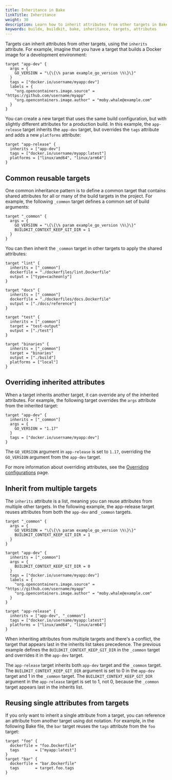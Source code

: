 ```yaml
---
title: Inheritance in Bake
linkTitle: Inheritance
weight: 30
description: Learn how to inherit attributes from other targets in Bake
keywords: buildx, buildkit, bake, inheritance, targets, attributes
---
```


Targets can inherit attributes from other targets, using the `inherits`
attribute. For example, imagine that you have a target that builds a Docker
image for a development environment:

```hcl
target "app-dev" {
  args = {
    GO_VERSION = "\{\{\% param example_go_version \%\}\}"
  }
  tags = ["docker.io/username/myapp:dev"]
  labels = {
    "org.opencontainers.image.source" = "https://github.com/username/myapp"
    "org.opencontainers.image.author" = "moby.whale@example.com"
  }
}
```

You can create a new target that uses the same build configuration, but with
slightly different attributes for a production build. In this example, the
`app-release` target inherits the `app-dev` target, but overrides the `tags`
attribute and adds a new `platforms` attribute:

```hcl
target "app-release" {
  inherits = ["app-dev"]
  tags = ["docker.io/username/myapp:latest"]
  platforms = ["linux/amd64", "linux/arm64"]
}
```

## Common reusable targets

One common inheritance pattern is to define a common target that contains
shared attributes for all or many of the build targets in the project. For
example, the following `_common` target defines a common set of build
arguments:

```hcl
target "_common" {
  args = {
    GO_VERSION = "\{\{\% param example_go_version \%\}\}"
    BUILDKIT_CONTEXT_KEEP_GIT_DIR = 1
  }
}
```

You can then inherit the `_common` target in other targets to apply the shared
attributes:

```hcl
target "lint" {
  inherits = ["_common"]
  dockerfile = "./dockerfiles/lint.Dockerfile"
  output = ["type=cacheonly"]
}

target "docs" {
  inherits = ["_common"]
  dockerfile = "./dockerfiles/docs.Dockerfile"
  output = ["./docs/reference"]
}

target "test" {
  inherits = ["_common"]
  target = "test-output"
  output = ["./test"]
}

target "binaries" {
  inherits = ["_common"]
  target = "binaries"
  output = ["./build"]
  platforms = ["local"]
}
```

## Overriding inherited attributes

When a target inherits another target, it can override any of the inherited
attributes. For example, the following target overrides the `args` attribute
from the inherited target:

```hcl
target "app-dev" {
  inherits = ["_common"]
  args = {
    GO_VERSION = "1.17"
  }
  tags = ["docker.io/username/myapp:dev"]
}
```

The `GO_VERSION` argument in `app-release` is set to `1.17`, overriding the
`GO_VERSION` argument from the `app-dev` target.

For more information about overriding attributes, see the [Overriding
configurations](overrides.md) page.

## Inherit from multiple targets

The `inherits` attribute is a list, meaning you can reuse attributes from
multiple other targets. In the following example, the app-release target reuses
attributes from both the `app-dev` and `_common` targets.

```hcl
target "_common" {
  args = {
    GO_VERSION = "\{\{\% param example_go_version \%\}\}"
    BUILDKIT_CONTEXT_KEEP_GIT_DIR = 1
  }
}

target "app-dev" {
  inherits = ["_common"]
  args = {
    BUILDKIT_CONTEXT_KEEP_GIT_DIR = 0
  }
  tags = ["docker.io/username/myapp:dev"]
  labels = {
    "org.opencontainers.image.source" = "https://github.com/username/myapp"
    "org.opencontainers.image.author" = "moby.whale@example.com"
  }
}

target "app-release" {
  inherits = ["app-dev", "_common"]
  tags = ["docker.io/username/myapp:latest"]
  platforms = ["linux/amd64", "linux/arm64"]
}
```

When inheriting attributes from multiple targets and there's a conflict, the
target that appears last in the inherits list takes precedence. The previous
example defines the `BUILDKIT_CONTEXT_KEEP_GIT_DIR` in the `_common` target and
overrides it in the `app-dev` target.

The `app-release` target inherits both `app-dev` target and the `_common` target.
The `BUILDKIT_CONTEXT_KEEP_GIT_DIR` argument is set to 0 in the `app-dev` target
and 1 in the `_common` target. The `BUILDKIT_CONTEXT_KEEP_GIT_DIR` argument in
the `app-release` target is set to 1, not 0, because the `_common` target appears
last in the inherits list.

## Reusing single attributes from targets

If you only want to inherit a single attribute from a target, you can reference
an attribute from another target using dot notation. For example, in the
following Bake file, the `bar` target reuses the `tags` attribute from the
`foo` target:

```hcl {title=docker-bake.hcl}
target "foo" {
  dockerfile = "foo.Dockerfile"
  tags       = ["myapp:latest"]
}
target "bar" {
  dockerfile = "bar.Dockerfile"
  tags       = target.foo.tags
}
```
